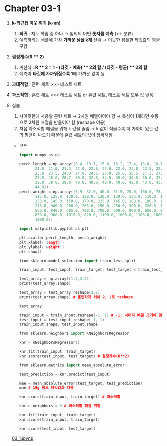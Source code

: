 # Chapter 03-1

1. **k-최근접 이웃 회귀 (k-nn)**
    1. **회귀** : 지도 학습 중 하나 → 임의의 어떤 **숫자를 예측** (↔ 분류)
    2. 예측하려는 샘플에 가장 **가까운 샘플 k개** 선택 → 이웃한 샘플한 타깃값의 평균 구함
2. **결정계수(R ** 2)** 
    1. 계산식 : **R ** 2 = 1 - (타깃 - 예측) ** 2의 합 / (타깃 - 평균) ** 2의 합**
    2. 예측이 **타깃에 가까워질수록 1**에 가까운 값이 됨
3. **과대적합** : 훈련 세트 >>> 테스트 세트
4. **과소적합** : 훈련 세트 <<< 테스트 세트 or 훈련 세트, 테스트 세트 모두 값 낮음
5. 실습
    1. 사이킷런에 사용할 훈련 세트 → 2차원 배열이어야 함 → 특성이 1개라면 수동으로 2차원 배열을 만들어야 함 (reshape 이용)
    2. 처음 과소적합 해결을 위해 k 값을 줄임 → k 값이 적을수록 더 가까이 있는 값의 평균이 나오기 때문에 훈련 세트의 값이 정확해짐
    - 코드
        
        ```cpp
        import numpy as np
        
        perch_length = np.array([8.4, 13.7, 15.0, 16.2, 17.4, 18.0, 18.7, 19.0, 19.6, 20.0, 21.0,
               21.0, 21.0, 21.3, 22.0, 22.0, 22.0, 22.0, 22.0, 22.5, 22.5, 22.7,
               23.0, 23.5, 24.0, 24.0, 24.6, 25.0, 25.6, 26.5, 27.3, 27.5, 27.5,
               27.5, 28.0, 28.7, 30.0, 32.8, 34.5, 35.0, 36.5, 36.0, 37.0, 37.0,
               39.0, 39.0, 39.0, 40.0, 40.0, 40.0, 40.0, 42.0, 43.0, 43.0, 43.5,
               44.0])
        perch_weight = np.array([5.9, 32.0, 40.0, 51.5, 70.0, 100.0, 78.0, 80.0, 85.0, 85.0, 110.0,
               115.0, 125.0, 130.0, 120.0, 120.0, 130.0, 135.0, 110.0, 130.0,
               150.0, 145.0, 150.0, 170.0, 225.0, 145.0, 188.0, 180.0, 197.0,
               218.0, 300.0, 260.0, 265.0, 250.0, 250.0, 300.0, 320.0, 514.0,
               556.0, 840.0, 685.0, 700.0, 700.0, 690.0, 900.0, 650.0, 820.0,
               850.0, 900.0, 1015.0, 820.0, 1100.0, 1000.0, 1100.0, 1000.0,
               1000.0])
        ```
        
        ```cpp
        import matplotlib.pyplot as plt
        
        plt.scatter(perch_length, perch_weight)
        plt.xlabel('length')
        plt.ylabel('weight')
        plt.show()
        ```
        
        ```cpp
        from sklearn.model_selection import train_test_split
        
        train_input, test_input, train_target, test_target = train_test_split(perch_length, perch_weight, random_state=42) # 훈련 세트, 테스트 세트 분리
        ```
        
        ```cpp
        test_array = np.array([1,2,3,4])
        print(test_array.shape)
        ```
        
        ```cpp
        test_array = test_array.reshape(2,2)
        print(test_array.shape) # 훈련하기 위해 2, 2로 reshape
        ```
        
        ```cpp
        test_array
        ```
        
        ```cpp
        train_input = train_input.reshape(-1, 1) # -1: 나머지 배열 크기에 맞춰라
        test_input = test_input.reshape(-1, 1)
        train_input.shape, test_input.shape
        ```
        
        ```cpp
        from sklearn.neighbors import KNeighborsRegressor
        
        knr = KNeighborsRegressor()
        
        knr.fit(train_input, train_target)
        knr.score(test_input, test_target) # 결정계수(R**2)
        ```
        
        ```cpp
        from sklearn.metrics import mean_absolute_error
        
        test_prediction = knr.predict(test_input)
        
        mae = mean_absolute_error(test_target, test_prediction)
        mae # 19g 정도 타깃값과 다름
        ```
        
        ```cpp
        knr.score(train_input, train_target) # 과소적합
        ```
        
        ```cpp
        knr.n_neighbors = 3 # 과소적합 해결 위함
        
        knr.fit(train_input, train_target)
        knr.score(train_input, train_target)
        ```
        
        ```cpp
        knr.score(test_input, test_target)
        ```
        
    
    [03_1.ipynb](03_1.ipynb)